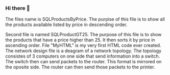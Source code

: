 ### Hi there 👋
The files name is  SQLProductsByPrice.
The purpise of this file is to show  all the products available listed by price in descending order.

Second file is named SQLProductGT25.
The purpose of this file is to show the products that have a price higher than 25. It then sorts it by price in ascending order.
File "MyHTML" is my very first HTML code ever created. 
The network design file is a deagram of a network topology. The topology consistes of 3 computers on one side that send information into a switch. The switch then can send packets to the router. This format is mirrored on the oposite side. The router can then send those packets to the printer.
